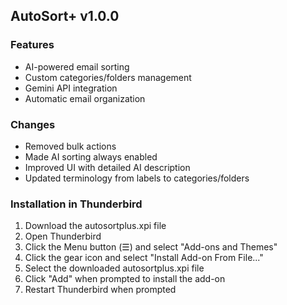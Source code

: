 ## AutoSort+ v1.0.0

### Features
- AI-powered email sorting
- Custom categories/folders management
- Gemini API integration
- Automatic email organization

### Changes
- Removed bulk actions
- Made AI sorting always enabled
- Improved UI with detailed AI description
- Updated terminology from labels to categories/folders

### Installation in Thunderbird
1. Download the autosortplus.xpi file
2. Open Thunderbird
3. Click the Menu button (☰) and select "Add-ons and Themes"
4. Click the gear icon and select "Install Add-on From File..."
5. Select the downloaded autosortplus.xpi file
6. Click "Add" when prompted to install the add-on
7. Restart Thunderbird when prompted 